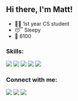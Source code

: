 ## Hi there, I'm Matt!
- 🐱‍💻 1st year CS student
- 😴 Sleepy
- 📍 6100

### Skills:
<img src="https://img.shields.io/badge/C%2B%2B-00599C?style=for-the-badge&logo=c%2B%2B&logoColor=white"></a>
<img src="https://img.shields.io/badge/Java-ED8B00?style=for-the-badge&logo=java&logoColor=white"></a>
<img src="https://img.shields.io/badge/PHP-777BB4?style=for-the-badge&logo=php&logoColor=white"></a>
<img src="https://img.shields.io/badge/HTML-239120?style=for-the-badge&logo=html5&logoColor=white"></a>
<img src="https://img.shields.io/badge/CSS-239120?&style=for-the-badge&logo=css3&logoColor=white"></a>

### Connect with me:
<a href="https://facebook.com/mattenarle10" rel="nofollow"><img src="https://img.shields.io/badge/Facebook-1877F2?style=for-the-badge&logo=facebook&logoColor=white"></a>
<a href="https://instagram.com/mattenarle" rel="nofollow"><img src="https://img.shields.io/badge/Instagram-E4405F?style=for-the-badge&logo=instagram&logoColor=white"></a>
<a href="https://open.spotify.com/user/enarlem?si=eb7417a6e5b647a7" rel="nofollow"><img src="https://img.shields.io/badge/Spotify-1ED760?&amp;style=for-the-badge&amp;logo=spotify&amp;logoColor=white" style="max-width: 100%;"></a>

